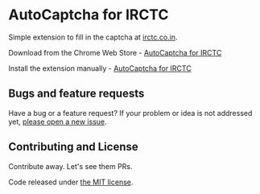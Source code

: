 # AutoCaptcha for IRCTC

Simple extension to fill in the captcha at [irctc.co.in](https://www.irctc.co.in/eticketing/loginHome.jsf).

Download from the Chrome Web Store - [AutoCaptcha for IRCTC](https://chrome.google.com/webstore/detail/ndegfdfmpilbdjediffomkjpcelofoec?utm_source=github)

Install the extension manually - [AutoCaptcha for IRCTC](chrome.crx?raw=true)

## Bugs and feature requests

Have a bug or a feature request? If your problem or idea is not addressed yet, [please open a new issue](https://github.com/karthikb351/AutoCaptcha-for-chrome/issues).

## Contributing and License

Contribute away. Let's see them PRs.

Code released under [the MIT license](LICENSE).
